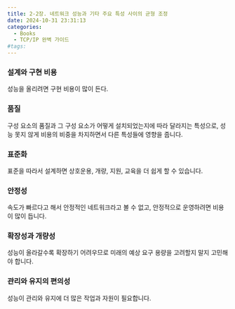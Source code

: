 ```yaml
---
title: 2-2장. 네트워크 성능과 기타 주요 특성 사이의 균형 조정
date: 2024-10-31 23:31:13
categories:
  - Books
  - TCP/IP 완벽 가이드
#tags:
---
```

### 설계와 구현 비용

성능을 올리려면 구현 비용이 많이 든다.

### 품질

구성 요소의 품질과 그 구성 요소가 어떻게 설치되었는지에 따라 달라지는 특성으로, 성능 못지 않게 비용의 비중을 차지하면서 다른 특성들에 영향을 줍니다.

### 표준화

표준을 따라서 설계하면 상호운용, 개량, 지원, 교육을 더 쉽게 할 수 있습니다.

### 안정성

속도가 빠르다고 해서 안정적인 네트워크라고 볼 수 없고, 안정적으로 운영하려면 비용이 많이 듭니다.

### 확장성과 개량성

성능이 올라갈수록 확장하기 어려우므로 미래의 예상 요구 용량을 고려할지 말지 고민해야 합니다.

### 관리와 유지의 편의성

성능이 관리와 유지에 더 많은 작업과 자원이 필요합니다.
